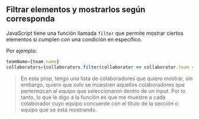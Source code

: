 ## Filtrar elementos y mostrarlos según corresponda

JavaScript tiene una función llamada `filter` que permite mostrar ciertos elementos si cumplen con una condición en específico.

Por ejemplo:

```javascript
teamName={team.name}
collaborators={collaborators.filter(collaborator => collaborator.team == team.name)}
```

> En esta prop, tengo una lista de colaboradores que quiero mostrar, sin embargo, quiero que solo se muestren aquellos colaboradores que pertenezcan al equipo que seleccionaron dentro de un input. Por lo tanto, lo que le digo a la función es que me muestre a cada colaborador cuyo equipo concuerde con el título de la sección o equipo que se está mostrando.

